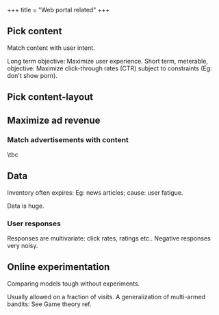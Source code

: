 +++
title = "Web portal related"
+++

## Pick content
Match content with user intent.

Long term objective: Maximize user experience. Short term, meterable, objective: Maximize click-through rates (CTR) subject to constraints (Eg: don't show porn).

## Pick content-layout

## Maximize ad revenue
### Match advertisements with content
\tbc

## Data
Inventory often expires: Eg: news articles; cause: user fatigue.

Data is huge.

### User responses
Responses are multivariate: click rates, ratings etc.. Negative responses very noisy.

## Online experimentation
Comparing models tough without experiments.

Usually allowed on a fraction of visits. A generalization of multi-armed bandits: See Game theory ref.

